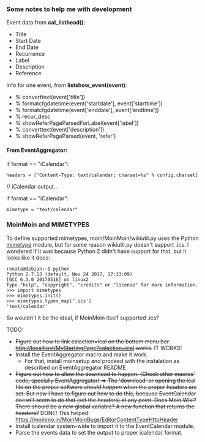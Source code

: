 ### Some notes to help me with development

Event data from **cal_listhead()**:

* Title
* Start Date
* End Date
* Recurrence
* Label
* Description
* Reference

Info for one event, from **listshow_event(event)**:

* % converttext(event['title'])
* % formatcfgdatetime(event['startdate'], event['starttime'])
* % formatcfgdatetime(event['enddate'], event['endtime'])
* % recur_desc
* % showReferPageParsedForLabel(event['label'])
* % converttext(event['description'])
* % showReferPageParsed(event, 'refer')

#### From EventAggregator:

if format == "iCalendar":

    headers = ["Content-Type: text/calendar; charset=%s" % config.charset]

// iCalendar output...

if format == "iCalendar":

    mimetype = "text/calendar"

### MoinMoin and MIMETYPES

To define supported mimetypes, moin/MoinMoin/wikiutil.py uses the Python [mimetype](https://docs.python.org/2/library/mimetypes.html) module, but for some reason wikiutil.py doesn't support .ics. I wondered if it was because Python 2 didn't have support for that, but it looks like it does:

```
renata@debian:~$ python
Python 2.7.13 (default, Nov 24 2017, 17:33:09)
[GCC 6.3.0 20170516] on linux2
Type "help", "copyright", "credits" or "license" for more information.
>>> import mimetypes
>>> mimetypes.init()
>>> mimetypes.types_map['.ics']
'text/calendar'
```
So wouldn't it be the ideal, if MoinMoin itself supported .ics?

TODO:
* <del>Figure out how to link calaction=ical on the bottom menu bar. [http://localhost/MyStartingPage?calaction=ical](http://localhost/MyStartingPage?calaction=ical) works.</del> IT WORKS!
* Install the EventAggregator macro and make it work.
    - For that, install moinsetup and proceed with the instalation as described on EventAggregator README
* <del>Figure out how to allow the download to happen. (Check other macros' code, specially EventAggregator) => The 'download' or opening the ical file on the proper software *should happen* when the proper headers are set. But now I have to figure out how to do this, because EventCalendar doesn't seem to do that (set the headers) at any point. Does Moin Wiki? There should be a new global variable? A new function that returns the headers?</del> DONE! This helped: https://moinmo.in/MoinMoinBugs/EditorContentTypeHttpHeader
* Install icalendar system-wide to import it to the EventCalendar module.
* Parse the events data to set the output to proper icalendar format.
